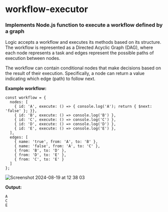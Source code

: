 # workflow-executor

### Implements Node.js function to execute a workflow defined by a graph

Logic accepts a workflow and executes its methods based on its structure. The workflow is represented as a Directed Acyclic Graph (DAG), where each node represents a task and edges represent the possible paths of execution between nodes.

The workflow can contain conditional nodes that make decisions based on the result of their execution. Specifically, a node can return a value indicating which edge (path) to follow next.

**Example workflow:**
```
const workflow = {
  nodes: [
    { id: 'A', execute: () => { console.log('A'); return { $next: 'false' }; }},
    { id: 'B', execute: () => console.log('B') },
    { id: 'C', execute: () => console.log('C') },
    { id: 'D', execute: () => console.log('D') },
    { id: 'E', execute: () => console.log('E') },
  ],
  edges: [
    { name: 'true', from: 'A', to: 'B' },
    { name: 'false', from: 'A', to: 'C' },
    { from: 'B', to: 'D' },
    { from: 'D', to: 'E' },
    { from: 'C', to: 'E' }
  ]
};
```
![Screenshot 2024-08-19 at 12 38 03](https://github.com/user-attachments/assets/fc5f3c59-9bb8-48a9-8a11-969cf5ebe434)

**Output:**
```
A
C
E
```
